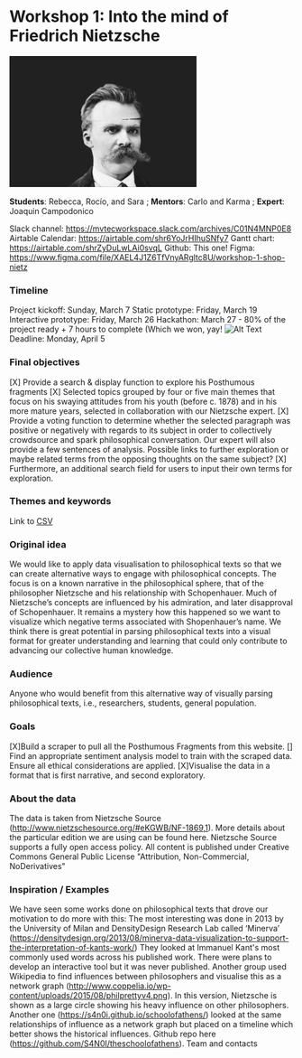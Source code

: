 # Workshop 1: Into the mind of Friedrich Nietzsche
![Alt Text](https://github.com/sarachodosh/workshop1-nietzsche/blob/main/nietzsche-app/public/build/assets/header1.gif?raw=true)

**Students**: Rebecca, Rocío, and Sara ; **Mentors**: Carlo and Karma ; **Expert**: Joaquin Campodonico

Slack channel: https://mvtecworkspace.slack.com/archives/C01N4MNP0E8
Airtable Calendar: https://airtable.com/shr6YoJrHIhuSNfy7 Gantt chart: https://airtable.com/shrZyDuLwLAi0svqL
Github: This one! 
Figma: https://www.figma.com/file/XAEL4J1Z6TfVnyARgltc8U/workshop-1-shop-nietz

### Timeline
Project kickoff: Sunday, March 7
Static prototype: Friday, March 19
Interactive prototype: Friday, March 26
Hackathon: March 27 - 80% of the project ready + 7 hours to complete
(Which we won, yay! 
![Alt Text](https://media.giphy.com/media/mv7XeUdgS6yL6XcITA/giphy.gif)
Deadline: Monday, April 5

### Final objectives
[X] Provide a search & display function to explore his Posthumous fragments
[X] Selected topics grouped by four or five main themes that focus on his swaying attitudes from his youth (before c. 1878) and in his more mature years, selected in collaboration with our Nietzsche expert.
[X] Provide a voting function to determine whether the selected paragraph was positive or negatively with regards to its subject in order to collectively crowdsource and spark philosophical conversation. Our expert will also provide a few sentences of analysis. Possible links to further exploration or maybe related terms from the opposing thoughts on the same subject?
[X] Furthermore, an additional search field for users to input their own terms for exploration.

### Themes and keywords
Link to [CSV](https://github.com/sarachodosh/workshop1-nietzsche/blob/main/themes.csv)


### Original idea
We would like to apply data visualisation to philosophical texts so that we can create alternative ways to engage with philosophical concepts. The focus is on a known narrative in the philosophical sphere, that of the philosopher Nietzsche and his relationship with Schopenhauer.
Much of Nietzsche’s concepts are influenced by his admiration, and later disapproval of Schopenhauer. It remains a mystery how this happened so we want to visualize which negative terms associated with Shopenhauer’s name.
We think there is great potential in parsing philosophical texts into a visual format for greater understanding and learning that could only contribute to advancing our collective human knowledge.

### Audience
Anyone who would benefit from this alternative way of visually parsing philosophical texts, i.e., researchers, students, general population.

### Goals
[X]Build a scraper to pull all the Posthumous Fragments from this website.
[] Find an appropriate sentiment analysis model to train with the scraped data. Ensure all ethical considerations are applied.
[X]Visualise the data in a format that is first narrative, and second exploratory.

### About the data
The data is taken from Nietzsche Source (http://www.nietzschesource.org/#eKGWB/NF-1869,1). More details about the particular edition we are using can be found here.
Nietzsche Source supports a fully open access policy. All content is published under Creative Commons General Public License "Attribution, Non-Commercial, NoDerivatives"

### Inspiration / Examples
We have seen some works done on philosophical texts that drove our motivation to do more with this:
The most interesting was done in 2013 by the University of Milan and DensityDesign Research Lab called ‘Minerva’ (https://densitydesign.org/2013/08/minerva-data-visualization-to-support-the-interpretation-of-kants-work/) They looked at Immanuel Kant's most commonly used words across his published work. There were plans to develop an interactive tool but it was never published.
Another group used Wikipedia to find influences between philosophers and visualise this as a network graph (http://www.coppelia.io/wp-content/uploads/2015/08/philprettyv4.png). In this version, Nietzsche is shown as a large circle showing his heavy influence on other philosophers.
Another one (https://s4n0i.github.io/schoolofathens/) looked at the same relationships of influence as a network graph but placed on a timeline which better shows the historical influences. Github repo here (https://github.com/S4N0I/theschoolofathens).
Team and contacts

